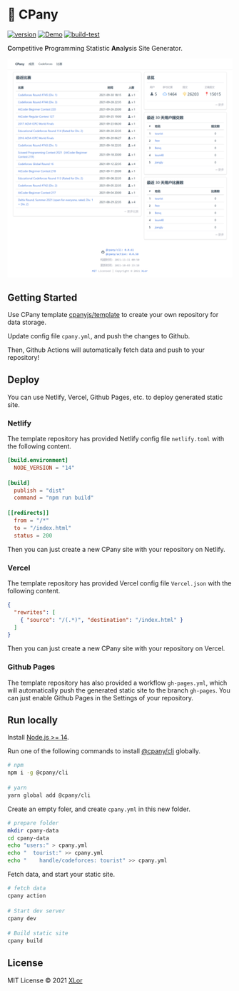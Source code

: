 # 🥖 CPany

[![version](https://img.shields.io/npm/v/@cpany/cli?color=rgb%2850%2C203%2C86%29&label=CPany)](https://www.npmjs.com/package/@cpany/cli) [![Demo](https://img.shields.io/badge/CPany-Demo-brightgreen)](https://cpany.dev/) [![build-test](https://github.com/cpanyjs/CPany/actions/workflows/build.yml/badge.svg)](https://github.com/cpanyjs/CPany/actions/workflows/build.yml)

**C**ompetitive **P**rogramming Statistic **An**al**y**sis Site Generator.

![Screen shot](./screenshot.png)

## Getting Started

Use CPany template [cpanyjs/template](https://github.com/cpanyjs/template) to create your own repository for data storage.

Update config file `cpany.yml`, and push the changes to Github.

Then, Github Actions will automatically fetch data and push to your repository!

## Deploy

You can use Netlify, Vercel, Github Pages, etc. to deploy generated static site.

### Netlify

The template repository has provided Netlify config file `netlify.toml` with the following content.

```toml
[build.environment]
  NODE_VERSION = "14"

[build]
  publish = "dist"
  command = "npm run build"

[[redirects]]
  from = "/*"
  to = "/index.html"
  status = 200
```

Then you can just create a new CPany site with your repository on Netlify.

### Vercel

The template repository has provided Vercel config file `Vercel.json` with the following content.

```json
{
  "rewrites": [
    { "source": "/(.*)", "destination": "/index.html" }
  ]
}
```

Then you can just create a new CPany site with your repository on Vercel.

### Github Pages

The template repository has also provided a workflow `gh-pages.yml`, which will automatically push the generated static site to the branch `gh-pages`. You can just enable Github Pages in the Settings of your repository.

## Run locally

Install [Node.js >= 14](https://nodejs.org/).

Run one of the following commands to install [@cpany/cli](https://www.npmjs.com/package/@cpany/cli) globally.

```bash
# npm
npm i -g @cpany/cli

# yarn
yarn global add @cpany/cli
```

Create an empty foler, and create `cpany.yml` in this new folder.

```bash
# prepare folder
mkdir cpany-data
cd cpany-data
echo "users:" > cpany.yml
echo "  tourist:" >> cpany.yml
echo "    handle/codeforces: tourist" >> cpany.yml
```

Fetch data, and start your static site.

```bash
# fetch data
cpany action

# Start dev server
cpany dev

# Build static site
cpany build
```

## License

MIT License © 2021 [XLor](https://github.com/yjl9903)

